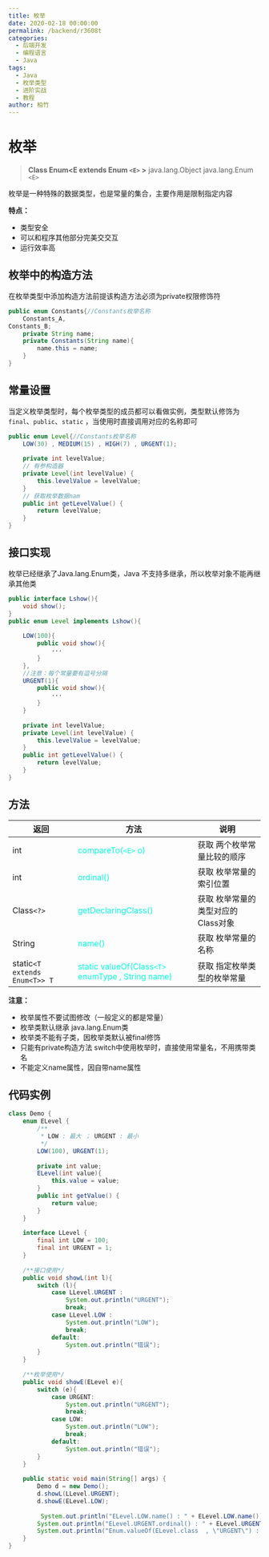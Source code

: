```yaml
---
title: 枚举
date: 2020-02-18 00:00:00
permalink: /backend/r3608t
categories:
  - 后端开发
  - 编程语言
  - Java
tags:
  - Java
  - 枚举类型
  - 进阶实战
  - 教程
author: 柏竹
---
```


# 枚举

> **Class Enum<E extends Enum `<E>` >**
> java.lang.Object 
> java.lang.Enum `<E>` 

枚举是一种特殊的数据类型，也是常量的集合，主要作用是限制指定内容

**特点：**

- 类型安全
- 可以和程序其他部分完美交交互
- 运行效率高

##  枚举中的构造方法

在枚举类型中添加构造方法前提该构造方法必须为private权限修饰符

```java
public enum Constants{//Constants枚举名称
    Constants_A,
Constants_B;
    private String name;
    private Constants(String name){
        name.this = name;
    }
}
```

## 常量设置

当定义枚举类型时，每个枚举类型的成员都可以看做实例，类型默认修饰为 `final`、`public`、`static` ，当使用时直接调用对应的名称即可

```java
public enum Level{//Constants枚举名称
	LOW(30) , MEDIUM(15) , HIGH(7) , URGENT(1);
	    
	private int levelValue;
   	// 有参构造器
	private Level(int levelValue) {
		this.levelValue = levelValue;
	}
    // 获取枚举数据nam
	public int getLevelValue() {
		return levelValue;
	}
}
```

## 接口实现

枚举已经继承了Java.lang.Enum类，Java 不支持多继承，所以枚举对象不能再继承其他类

```java
public interface Lshow(){
    void show();
}
public enum Level implements Lshow(){
    
    LOW(100){
        public void show(){
            ···
        }
    },
    //注意：每个常量要有逗号分隔
    URGENT(1){
        public void show(){
            ···
        }
    }
    
    private int levelValue;
    private Level(int levelValue) {
    	this.levelValue = levelValue;
    }
    public int getLevelValue() {
    	return levelValue;
    }
}
```

## 方法

| 返回                          | 方法                                                         | 说明                               |
| ----------------------------- | ------------------------------------------------------------ | ---------------------------------- |
| int                           | <font color = #05ffdc>compareTo(`<E>` o)</font>              | 获取 两个枚举常量比较的顺序        |
| int                           | <font color = #05ffdc>ordinal() </font>                      | 获取 枚举常量的索引位置            |
| Class`<?>`                    | <font color = #05ffdc>getDeclaringClass()</font>             | 获取 枚举常量的类型对应的Class对象 |
| String                        | <font color = #05ffdc>name()</font>                          | 获取 枚举常量的名称                |
| static`<T extends Enum<T>> T` | <font color = #05ffdc>static valueOf(Class`<T>` enumType , String name)</font> | 获取 指定枚举类型的枚举常量        |

**注意：**

- 枚举属性不要试图修改（一般定义的都是常量）
- 枚举类默认继承 java.lang.Enum类
- 枚举类不能有子类，因枚举类默认被final修饰
- 只能有private构造方法 switch中使用枚举时，直接使用常量名，不用携带类名 
- 不能定义name属性，因自带name属性 

## 代码实例

```java
class Demo {
    enum ELevel {
        /**
         * LOW : 最大 ； URGENT : 最小
         */
        LOW(100), URGENT(1);
        
        private int value;
        ELevel(int value){
            this.value = value;
        }
        public int getValue() {
            return value;
        }
    }
    
    interface LLevel {
        final int LOW = 100;
        final int URGENT = 1;
    }
    
    /**接口使用*/
    public void showL(int l){
        switch (l){
            case LLevel.URGENT :
                System.out.println("URGENT");
                break;
            case LLevel.LOW :
                System.out.println("LOW");
                break;
            default:
                System.out.println("错误");
        }
    }
    
    /**枚举使用*/
    public void showE(ELevel e){
        switch (e){
            case URGENT:
                System.out.println("URGENT");
                break;
            case LOW:
                System.out.println("LOW");
                break;
            default:
                System.out.println("错误");
        }
    }
    
    public static void main(String[] args) {
        Demo d = new Demo();
        d.showL(LLevel.URGENT);
        d.showE(ELevel.LOW);
        
         System.out.println("ELevel.LOW.name() : " + ELevel.LOW.name());
        System.out.println("ELevel.URGENT.ordinal() : " + ELevel.URGENT.ordinal());
        System.out.println("Enum.valueOf(ELevel.class  , \"URGENT\") : " + 	Enum.valueOf(ELevel.class , "URGENT"));
    }
}
```
